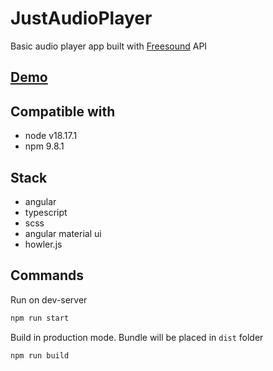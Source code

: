 # JustAudioPlayer

Basic audio player app built with [Freesound](https://freesound.org/) API

## [Demo](https://just-audio-player.vercel.app/)

## Compatible with

- node v18.17.1
- npm 9.8.1

## Stack

- angular
- typescript
- scss
- angular material ui
- howler.js

## Commands

Run on dev-server

```sh
npm run start
```

Build in production mode. Bundle will be placed in `dist` folder

```sh
npm run build
```
